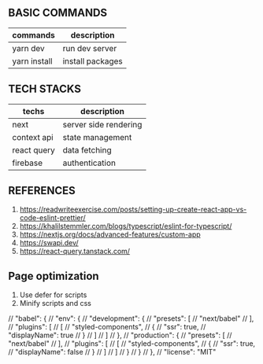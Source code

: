 ## BASIC COMMANDS
|     commands    |  description     |
|-----------------|------------------|
| yarn dev        | run dev server   |
| yarn install    | install packages |

## TECH STACKS
|  techs               |   description          |
|----------------------|------------------------|
| next                 |  server side rendering |
| context api          |  state management      |
| react query          |  data fetching         |
| firebase             |  authentication        |

## REFERENCES
1. https://readwriteexercise.com/posts/setting-up-create-react-app-vs-code-eslint-prettier/
2. https://khalilstemmler.com/blogs/typescript/eslint-for-typescript/
3. https://nextjs.org/docs/advanced-features/custom-app
4. https://swapi.dev/
5. https://react-query.tanstack.com/

## Page optimization
1. Use defer for scripts
2. Minify scripts and css

// "babel": {
  //   "env": {
  //     "development": {
  //       "presets": [
  //         "next/babel"
  //       ],
  //       "plugins": [
  //         [
  //           "styled-components",
  //           {
  //             "ssr": true,
  //             "displayName": true
  //           }
  //         ]
  //       ]
  //     },
  //     "production": {
  //       "presets": [
  //         "next/babel"
  //       ],
  //       "plugins": [
  //         [
  //           "styled-components",
  //           {
  //             "ssr": true,
  //             "displayName": false
  //           }
  //         ]
  //       ]
  //     }
  //   }
  // },
  // "license": "MIT"


